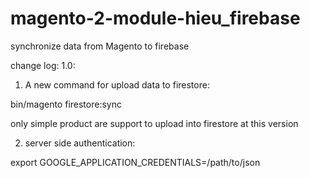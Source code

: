 # magento-2-module-hieu_firebase
synchronize data from Magento to firebase

change log:
1.0:

1. A new command for upload data to firestore: 

bin/magento firestore:sync

only simple product are support to upload into firestore at this version

2. server side authentication:

export GOOGLE_APPLICATION_CREDENTIALS=/path/to/json
